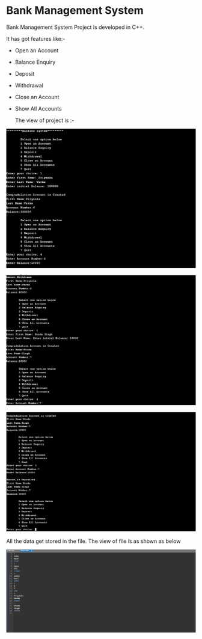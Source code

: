 # Bank Management System

Bank Management System Project is developed in C++.

It has got features like:-

- Open an Account

- Balance Enquiry

- Deposit

- Withdrawal

- Close an Account

- Show All Accounts

  The view of project is :- 

![1](1.jpg)

![1](2.jpg)

![1](3.jpg)


All the data get stored in the file. The view of file is as shown as below

![1](4.jpg)
